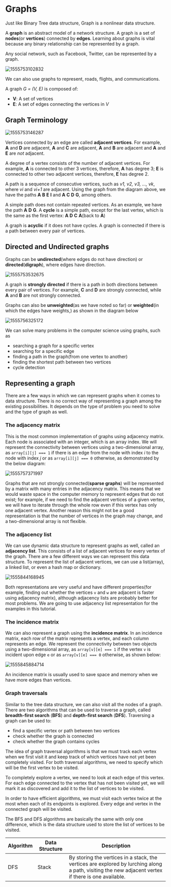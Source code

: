 # Graphs

Just like Binary Tree data structure, Graph is a nonlinear data structure.

A **graph** is an abstract model of a network structure. A graph is a set of **nodes**(or **vertices**) connected by **edges**. Learning about graphs is vital because any binary relationship can be represented by a graph.

Any social network, such as Facebook, Twitter, can be represented by a graph.

![1555753102832](/home/lomolo/.config/Typora/typora-user-images/1555753102832.png)

We can also use graphs to represent, roads, flights, and communications.

A graph *G = (V, E)* is composed of:

- **V**: A set of vertices
- **E**: A set of edges connecting the vertices in *V*

## Graph Terminology

![1555753146287](/home/lomolo/.config/Typora/typora-user-images/1555753146287.png)

Vertices connected by an edge are called **adjacent vertices**. For example, **A** and **D** are adjacent, **A** and **C** are adjacent, **A** and **B** are adjacent and **A** and **E** are *not* adjacent.

A degree of a vertex consists of the number of adjacent vertices. For example, **A** is connected to other 3 vertices, therefore, **A** has degree 3; **E** is connected to other two adjacent vertices, therefore, **E** has degree 2.

A path is a sequence of consecutive vertices, such as *v1, v2, v3, ..., vk*, where *vi* and *vi+1* are adjacent. Using the graph from the diagram above, we have the paths **A** **B** **E** **I** and **A** **C** **D** **G**, among others.

A simple path does not contain repeated vertices. As an example, we have the path **A** **D** **G**. A **cycle** is a simple path, except for the last vertex, which is the same as the first vertex: **A** **D** **C** **A**(back to **A**)

A graph is **acyclic** if it does not have cycles. A graph is connected if there is a path between every pair of vertices.

## Directed and Undirected graphs

Graphs can be **undirected**(where edges do not have direction) or **directed**(**digraph**), where edges have direction.

![1555753532675](/home/lomolo/.config/Typora/typora-user-images/1555753532675.png)

A graph is **strongly directed** if there is a path in both directions between every pair of vertices. For example, **C** and **D** are strongly connected, while **A** and **B** are not strongly connected.

Graphs can also be **unweighted**(as we have noted so far) or **weighted**(in which the edges have weights,) as shown in the diagram below

![1555756325172](/home/lomolo/.config/Typora/typora-user-images/1555756325172.png)

We can solve many problems in the computer science using graphs, such as

- searching a graph for a specific vertex
- searching for a specific edge
- finding a path in the graph(from one vertex to another)
- finding the shortest path between two vertices
- cycle detection

## Representing a graph

There are a few ways in which we can represent graphs when it comes to data structure. There is no correct way of representing a graph among the existing possibilities. It depends on the type of problem you need to solve and the type of graph as well.

### The adjacency matrix

This is the most common implementation of graphs using adjacency matrix. Each node is associated with an integer, which is an array index. We will represent the connectivity between vertices using a two-dimensional array, as `array[i][j] === 1` if there is an edge from the node with index *i* to the node with index *j* or as `array[i][j] === 0` otherwise, as demonstrated by the below diagram:

![1555757371997](/home/lomolo/.config/Typora/typora-user-images/1555757371997.png)

Graphs that are not strongly connected(**sparse graphs**) will be represented by a matrix with many entries in the adjacency matrix. This means that we would waste space in the computer memory to represent edges that do not exist; for example, if we need to find the adjacent vertices of a given vertex, we will have to iterate through the whole row even if this vertex has only one adjacent vertex. Another reason this might not be a good representation is that the number of vertices in the graph may change, and a two-dimensional array is not flexible.

### The adjacency list

We can use dynamic data structure to represent graphs as well, called an **adjacency list**. This consists of a list of adjacent vertices for every vertex of the graph. There are a few different ways we can represent this data structure. To represent the list of adjacent vertices, we can use a list(array), a linked list, or even a hash map or dictionary.

![1555844168945](/home/lomolo/.config/Typora/typora-user-images/1555844168945.png)

Both representations are very useful and have different properties(for example, finding out whether the vertices `v` and `w` are adjacent is faster using adjacency matrix), although adjacency lists are probably better for most problems. We are going to use adjacency list representation for the examples in this tutorial.

### The incidence matrix

We can also represent a graph using the **incidence matrix**. In an incidence matrix, each row of the matrix represents a vertex, and each column represents an edge. We represent the connectivity between two objects using a two-dimensional array, as `array[v][e] === 1` if the vertex `v` is incident upon edge `e` or as `array[v][e] === 0` otherwise, as shown below:

![1555845884714](/home/lomolo/.config/Typora/typora-user-images/1555845884714.png)

An incidence matrix is usually used to save space and memory when we have more edges than vertices.

### Graph traversals

Similar to the tree data structure, we can also visit all the nodes of a graph. There are two algorithms that can be used to traverse a graph, called **breadth-first search** (**BFS**) and **depth-first search** (**DFS**). Traversing a graph can be used to:

- find a specific vertex or path between two vertices
- check whether the graph is connected
- check whether the graph contains cycles

The idea of graph traversal algorithms is that we must track each vertex when we first visit it and keep track of which vertices have not yet been completely visited. For both traversal algorithms, we need to specify which will be the first vertex to be visited.

To completely explore a vertex, we need to look at each edge of this vertex. For each edge connected to the vertex that has not been visited yet, we will mark it as discovered and add it to the list of vertices to be visited.

In order to have efficient algorithms, we must visit each vertex twice at the most when each of its endpoints is explored. Every edge and vertex in the connected graph will be visited.

The BFS and DFS algorithms are basically the same with only one difference, which is the data structure used to store the list of vertices to be visited.

| **Algorithm** | **Data Structure** | **Description**                                              |
| ------------- | ------------------ | ------------------------------------------------------------ |
| DFS           | Stack              | By storing the vertices in a stack, the vertices are explored by lurching along a path, visiting the new adjacent vertex if there is one available. |
















